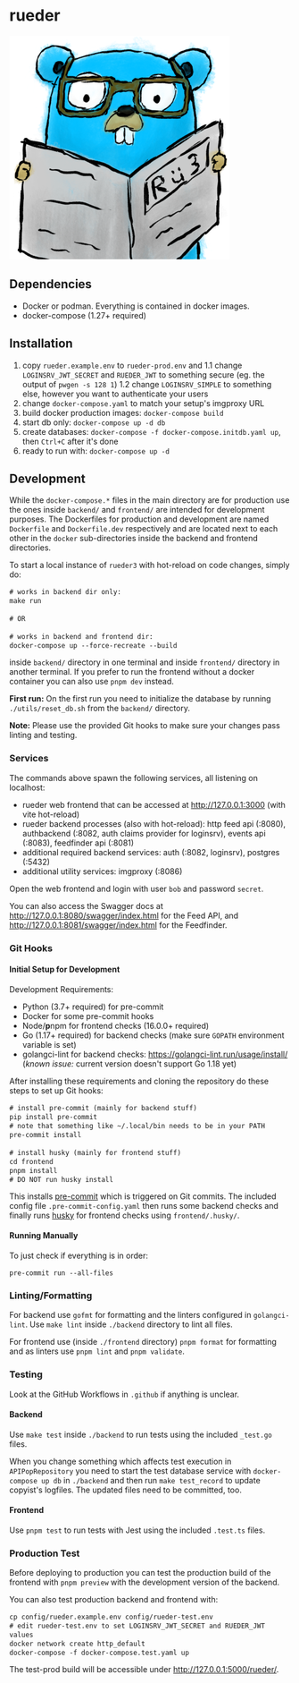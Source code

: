 # rueder

![rueder logo: a gopher with glasses reading a newspaper](docs/images/rueder3gopher_s.png)

## Dependencies

- Docker or podman. Everything is contained in docker images.
- docker-compose (1.27+ required)

## Installation

1. copy `rueder.example.env` to `rueder-prod.env` and
   1.1 change `LOGINSRV_JWT_SECRET` and `RUEDER_JWT` to something secure (eg. the output of `pwgen -s 128 1`)
   1.2 change `LOGINSRV_SIMPLE` to something else, however you want to authenticate your users
2. change `docker-compose.yaml` to match your setup's imgproxy URL
3. build docker production images: `docker-compose build`
4. start db only: `docker-compose up -d db`
5. create databases: `docker-compose -f docker-compose.initdb.yaml up`, then
   `Ctrl+C` after it's done
6. ready to run with: `docker-compose up -d`

## Development

While the `docker-compose.*` files in the main directory are for production use
the ones inside `backend/` and `frontend/` are intended for development purposes.
The Dockerfiles for production and development are named `Dockerfile` and
`Dockerfile.dev` respectively and are located next to each other in the `docker`
sub-directories inside the backend and frontend directories.

To start a local instance of `rueder3` with hot-reload on code changes, simply do:

```shell
# works in backend dir only:
make run

# OR

# works in backend and frontend dir:
docker-compose up --force-recreate --build
```

inside `backend/` directory in one terminal and inside `frontend/` directory in
another terminal. If you prefer to run the frontend without a docker container
you can also use `pnpm dev` instead.

**First run:** On the first run you need to initialize the database by running
`./utils/reset_db.sh` from the `backend/` directory.

**Note:** Please use the provided Git hooks to make sure your changes pass
linting and testing.

### Services

The commands above spawn the following services, all listening on localhost:

- rueder web frontend that can be accessed at <http://127.0.0.1:3000> (with
  vite hot-reload)
- rueder backend processes (also with hot-reload): http feed api (:8080),
  authbackend (:8082, auth claims provider for loginsrv), events api (:8083),
  feedfinder api (:8081)
- additional required backend services: auth (:8082, loginsrv), postgres (:5432)
- additional utility services: imgproxy (:8086)

Open the web frontend and login with user `bob` and password `secret`.

You can also access the Swagger docs at <http://127.0.0.1:8080/swagger/index.html>
for the Feed API, and <http://127.0.0.1:8081/swagger/index.html> for the
Feedfinder.

### Git Hooks

#### Initial Setup for Development

Development Requirements:

- Python (3.7+ required) for pre-commit
- Docker for some pre-commit hooks
- Node/**p**npm for frontend checks (16.0.0+ required)
- Go (1.17+ required) for backend checks (make sure `GOPATH` environment variable is set)
- golangci-lint for backend checks: <https://golangci-lint.run/usage/install/> (*known issue:* current version doesn't support Go 1.18 yet)

After installing these requirements and cloning the repository do these steps to
set up Git hooks:

```shell
# install pre-commit (mainly for backend stuff)
pip install pre-commit
# note that something like ~/.local/bin needs to be in your PATH
pre-commit install

# install husky (mainly for frontend stuff)
cd frontend
pnpm install
# DO NOT run husky install
```

This installs [pre-commit](https://pre-commit.com/) which is triggered on Git commits.
The included config file `.pre-commit-config.yaml` then runs some backend checks
and finally runs [husky](https://typicode.github.io/husky) for frontend checks
using `frontend/.husky/`.

#### Running Manually

To just check if everything is in order:

```shell
pre-commit run --all-files
```

### Linting/Formatting

For backend use `gofmt` for formatting and the linters configured in `golangci-lint`.
Use `make lint` inside `./backend` directory to lint all files.

For frontend use (inside `./frontend` directory) `pnpm format` for formatting
and as linters use `pnpm lint` and `pnpm validate`.

### Testing

Look at the GitHub Workflows in `.github` if anything is unclear.

#### Backend

Use `make test` inside `./backend` to run tests using the included `_test.go` files.

When you change something which affects test execution in `APIPopRepository`
you need to start the test database service with `docker-compose up db` in `./backend`
and then run `make test_record` to update copyist's logfiles. The updated files
need to be committed, too.

#### Frontend

Use `pnpm test` to run tests with Jest using the included `.test.ts` files.

### Production Test

Before deploying to production you can test the production build of the
frontend with `pnpm preview` with the development version of the backend.

You can also test production backend and frontend with:

```shell
cp config/rueder.example.env config/rueder-test.env
# edit rueder-test.env to set LOGINSRV_JWT_SECRET and RUEDER_JWT values
docker network create http_default
docker-compose -f docker-compose.test.yaml up
```

The test-prod build will be accessible under <http://127.0.0.1:5000/rueder/>.
